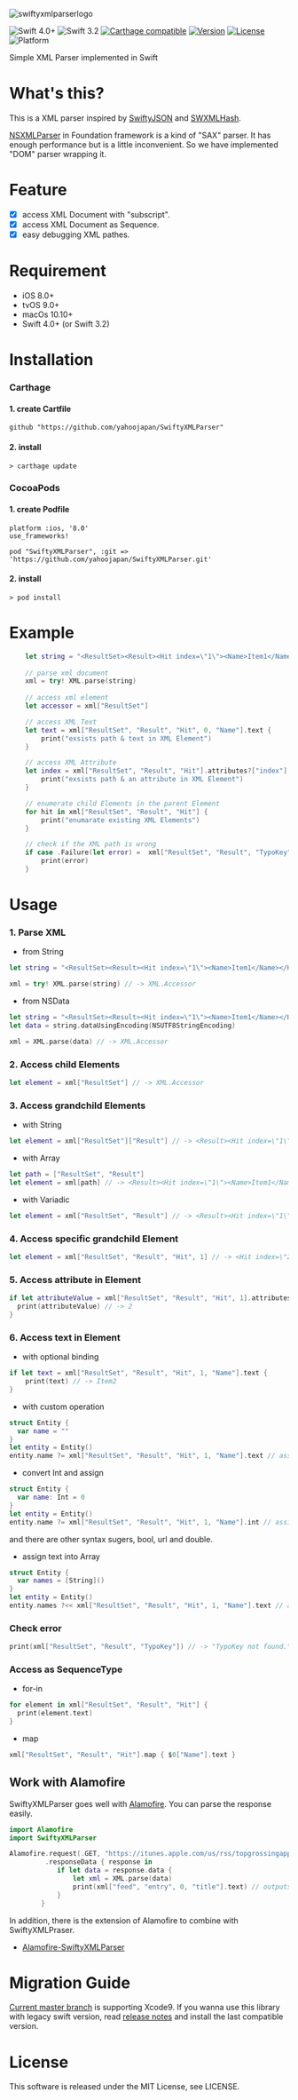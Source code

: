 ![swiftyxmlparserlogo](https://user-images.githubusercontent.com/18320004/31585849-abf82a6a-b203-11e7-9494-007cebd29aa6.png)

![Swift 4.0+](https://img.shields.io/badge/Swift-4.0+-orange.svg)
![Swift 3.2](https://img.shields.io/badge/Swift-3.2-orange.svg)
[![Carthage compatible](https://img.shields.io/badge/Carthage-compatible-4BC51D.svg?style=flat)](https://github.com/Carthage/Carthage)
[![Version](https://img.shields.io/cocoapods/v/SwiftyXMLParser.svg?style=flat)](http://cocoapods.org/pods/SwiftyXMLParser)
[![License](https://img.shields.io/cocoapods/l/SwiftyXMLParser.svg?style=flat)](http://cocoapods.org/pods/SwiftyXMLParser)
 ![Platform](https://img.shields.io/badge/platforms-iOS%208.0+%20%7C%20macOS%2010.10+%20%7C%20tvOS%209.0+-333333.svg)

Simple XML Parser implemented in Swift

# What's this?
This is a XML parser inspired by [SwiftyJSON](https://github.com/SwiftyJSON/SwiftyJSON) and  [SWXMLHash](https://github.com/drmohundro/SWXMLHash).

[NSXMLParser](https://developer.apple.com/library/mac/documentation/Cocoa/Reference/Foundation/Classes/NSXMLParser_Class/) in Foundation framework is a kind of "SAX" parser. It has enough performance but is a little inconvenient. So we have implemented "DOM" parser wrapping it. 

# Feature
- [x] access XML Document with "subscript".
- [x] access XML Document as Sequence.
- [x] easy debugging XML pathes.

# Requirement
+ iOS 8.0+
+ tvOS 9.0+
+ macOs 10.10+
+ Swift 4.0+ (or Swift 3.2)

# Installation

### Carthage
#### 1. create Cartfile

```ruby:Cartfile
github "https://github.com/yahoojapan/SwiftyXMLParser"

```
#### 2. install
```
> carthage update
```

### CocoaPods
#### 1. create Podfile
```ruby:Podfile
platform :ios, '8.0'
use_frameworks!

pod "SwiftyXMLParser", :git => 'https://github.com/yahoojapan/SwiftyXMLParser.git'
```

#### 2. install
```
> pod install
```

# Example

```swift
    let string = "<ResultSet><Result><Hit index=\"1\"><Name>Item1</Name></Hit><Hit index=\"2\"><Name>Item2</Name></Hit></Result></ResultSet>"
    
    // parse xml document
    xml = try! XML.parse(string) 
    
    // access xml element
    let accessor = xml["ResultSet"] 

    // access XML Text
    let text = xml["ResultSet", "Result", "Hit", 0, "Name"].text {
        print("exsists path & text in XML Element")
    }

    // access XML Attribute
    let index = xml["ResultSet", "Result", "Hit"].attributes?["index"] {
        print("exsists path & an attribute in XML Element")
    }

    // enumerate child Elements in the parent Element
    for hit in xml["ResultSet", "Result", "Hit"] {
        print("enumarate existing XML Elements")
    }

    // check if the XML path is wrong
    if case .Failure(let error) =  xml["ResultSet", "Result", "TypoKey"] {
        print(error)
    }
```

# Usage
### 1. Parse XML
+ from String
```swift
let string = "<ResultSet><Result><Hit index=\"1\"><Name>Item1</Name></Hit><Hit index=\"2\"><Name>Item2</Name></Hit></Result></ResultSet>"

xml = try! XML.parse(string) // -> XML.Accessor
```
+ from NSData
```swift
let string = "<ResultSet><Result><Hit index=\"1\"><Name>Item1</Name></Hit><Hit index=\"2\"><Name>Item2</Name></Hit></Result></ResultSet>"
let data = string.dataUsingEncoding(NSUTF8StringEncoding)

xml = XML.parse(data) // -> XML.Accessor
```

### 2. Access child Elements
```swift
let element = xml["ResultSet"] // -> XML.Accessor
```

### 3. Access grandchild Elements
+ with String
```swift
let element = xml["ResultSet"]["Result"] // -> <Result><Hit index=\"1\"><Name>Item1</Name></Hit><Hit index=\"2\"><Name>Item2</Name></Hit></Result>
```
+ with Array
```swift
let path = ["ResultSet", "Result"]
let element = xml[path] // -> <Result><Hit index=\"1\"><Name>Item1</Name></Hit><Hit index=\"2\"><Name>Item2</Name></Hit></Result>
```
+ with Variadic
```swift
let element = xml["ResultSet", "Result"] // -> <Result><Hit index=\"1\"><Name>Item1</Name></Hit><Hit index=\"2\"><Name>Item2</Name></Hit></Result>
```
### 4. Access specific grandchild Element
```swift
let element = xml["ResultSet", "Result", "Hit", 1] // -> <Hit index=\"2\"><Name>Item2</Name></Hit>
```
### 5. Access attribute in Element
```swift
if let attributeValue = xml["ResultSet", "Result", "Hit", 1].attributes?["index"] {
  print(attributeValue) // -> 2
}
```
### 6. Access text in Element
+ with optional binding
```swift
if let text = xml["ResultSet", "Result", "Hit", 1, "Name"].text {
    print(text) // -> Item2
} 
```
+ with custom operation
```swift
struct Entity {
  var name = ""
}
let entity = Entity()
entity.name ?= xml["ResultSet", "Result", "Hit", 1, "Name"].text // assign if it has text
```
+ convert Int and assign
```swift
struct Entity {
  var name: Int = 0
}
let entity = Entity()
entity.name ?= xml["ResultSet", "Result", "Hit", 1, "Name"].int // assign if it has Int
```
and there are other syntax sugers, bool, url and double.
+ assign text into Array
```swift
struct Entity {
  var names = [String]()
}
let entity = Entity()
entity.names ?<< xml["ResultSet", "Result", "Hit", 1, "Name"].text // assign if it has text
```
### Check error
```swift
print(xml["ResultSet", "Result", "TypoKey"]) // -> "TypoKey not found."
```

### Access as SequenceType
+ for-in
```swift
for element in xml["ResultSet", "Result", "Hit"] {
  print(element.text)
}
```
+ map
```swift
xml["ResultSet", "Result", "Hit"].map { $0["Name"].text }
```

## Work with Alamofire
SwiftyXMLParser goes well with [Alamofire](https://github.com/Alamofire/Alamofire). You can parse the response easily.

```swift
import Alamofire
import SwiftyXMLParser

Alamofire.request(.GET, "https://itunes.apple.com/us/rss/topgrossingapplications/limit=10/xml")
         .responseData { response in
            if let data = response.data {
                let xml = XML.parse(data)
                print(xml["feed", "entry", 0, "title"].text) // outputs the top title of iTunes app raning.
            }
        }
```

In addition, there is the extension of Alamofire to combine with SwiftyXMLPraser. 

* [Alamofire-SwiftyXMLParser](https://github.com/kazuhiro4949/Alamofire-SwiftyXMLParser)

# Migration Guide
[Current master branch](https://github.com/yahoojapan/SwiftyXMLParser/tree/master) is supporting Xcode9.
If you wanna use this library with legacy swift version, read [release notes](https://github.com/yahoojapan/SwiftyXMLParser/releases) and install the last compatible version.

# License

This software is released under the MIT License, see LICENSE.
